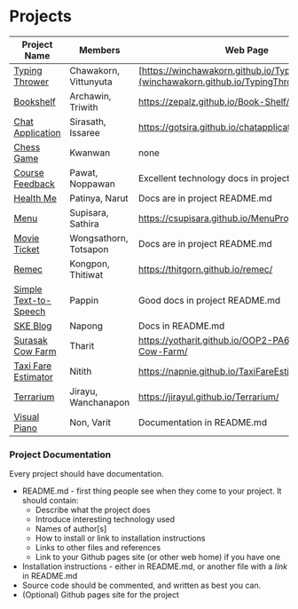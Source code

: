# Projects

| Project Name          | Members  | Web Page  |
|-----------------------|----------|-----------|
| [Typing Thrower](https://github.com/winChawakorn/TypingThrower) | Chawakorn, Vittunyuta | [https://winchawakorn.github.io/TypingThrower/](winchawakorn.github.io/TypingThrower) |
| [Bookshelf](https://github.com/zepalz/Book-Shelf) | Archawin, Triwith | https://zepalz.github.io/Book-Shelf/ |
| [Chat Application](https://github.com/Gotsira/chatapplication) | Sirasath, Issaree | https://gotsira.github.io/chatapplication/ |
| [Chess Game](https://github.com/kwanwantku/chessgame) | Kwanwan | none |
| [Course Feedback](https://github.com/guitarpawat/course-feedback) | Pawat, Noppawan | Excellent technology docs in project README.md |
| [Health Me](https://github.com/nottpty/healthme) | Patinya, Narut | Docs are in project README.md |
| [Menu](https://github.com/csupisara/MenuProject) | Supisara, Sathira | https://csupisara.github.io/MenuProject/ |
| [Movie Ticket](https://github.com/hereton/MovieTicket) | Wongsathorn, Totsapon | Docs are in project README.md |
| [Remec](https://github.com/thitgorn/Remec) | Kongpon, Thitiwat | https://thitgorn.github.io/remec/ |
| [Simple Text-to-Speech](https://github.com/printto/Simple-Text-to-Speech) | Pappin | Good docs in project README.md |
| [SKE Blog](https://github.com/lunaticSKE12/SKE-Blog) | Napong | Docs in README.md |
| [Surasak Cow Farm](https://github.com/yotharit/OOP2-PA6-Surasak-Cow-Farm) | Tharit | https://yotharit.github.io/OOP2-PA6-Surasak-Cow-Farm/ |
| [Taxi Fare Estimator](https://github.com/napnie/TaxiFareEstimateCalculator) | Nitith | https://napnie.github.io/TaxiFareEstimateCalculator/ |
| [Terrarium](https://github.com/JirayuL/Terrarium) | Jirayu, Wanchanapon | https://jirayul.github.io/Terrarium/ |
| [Visual Piano](https://github.com/Non9441/visual-piano) | Non, Varit | Documentation in README.md |


### Project Documentation

Every project should have documentation.

* README.md - first thing people see when they come to your project. It should contain:
    * Describe what the project does
    * Introduce interesting technology used
    * Names of author[s]
    * How to install or link to installation instructions
    * Links to other files and references
    * Link to your Github pages site (or other web home) if you have one
* Installation instructions - either in README.md, or another file with a *link* in README.md
* Source code should be commented, and written as best you can.
* (Optional) Github pages site for the project
